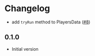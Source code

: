 # Changelog

- add `tryRun` method to PlayersData ([#8](https://github.com/seaofvoices/luau-disk/pull/8))

## 0.1.0

- Initial version

